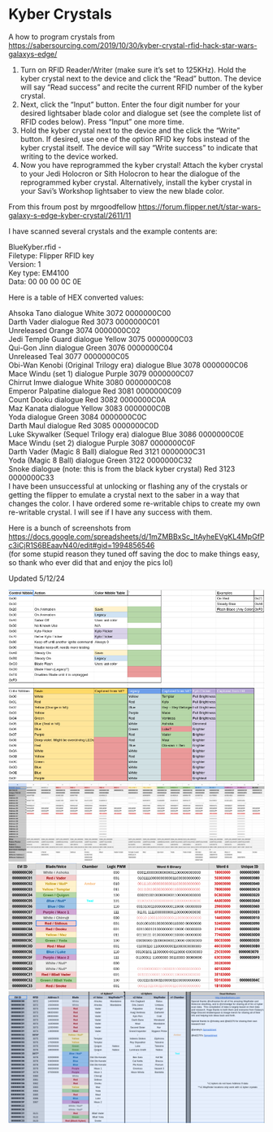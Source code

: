 # Kyber Crystals

A how to program crystals from https://sabersourcing.com/2019/10/30/kyber-crystal-rfid-hack-star-wars-galaxys-edge/  
1. Turn on RFID Reader/Writer (make sure it’s set to 125KHz). Hold the kyber crystal next to the device and click the “Read” button. The device will say “Read success” and recite the current RFID number of the kyber crystal.
2. Next, click the “Input” button. Enter the four digit number for your desired lightsaber blade color and dialogue set (see the complete list of RFID codes below). Press “Input” one more time.
3. Hold the kyber crystal next to the device and the click the “Write” button. If desired, use one of the option RFID key fobs instead of the kyber crystal itself. The device will say “Write success” to indicate that writing to the device worked.
4. Now you have reprogrammed the kyber crystal! Attach the kyber crystal to your Jedi Holocron or Sith Holocron to hear the dialogue of the reprogrammed kyber crystal. Alternatively, install the kyber crystal in your Savi’s Workshop lightsaber to view the new blade color.

From this froum post by mrgoodfellow https://forum.flipper.net/t/star-wars-galaxy-s-edge-kyber-crystal/2611/11

I have scanned several crystals and the example contents are:

BlueKyber.rfid -  
Filetype: Flipper RFID key  
Version: 1  
Key type: EM4100  
Data: 00 00 00 0C 0E  

Here is a table of HEX converted values:

Ahsoka Tano dialogue	White	3072	0000000C00  
Darth Vader dialogue	Red	3073	0000000C01  
Unreleased	Orange	3074	0000000C02  
Jedi Temple Guard dialogue	Yellow	3075	0000000C03  
Qui-Gon Jinn dialogue	Green	3076	0000000C04  
Unreleased	Teal	3077	0000000C05  
Obi-Wan Kenobi (Original Trilogy era) dialogue	Blue	3078	0000000C06  
Mace Windu (set 1) dialogue	Purple	3079	0000000C07  
Chirrut Imwe dialogue	White	3080	0000000C08  
Emperor Palpatine dialogue	Red	3081	0000000C09  
Count Dooku dialogue	Red	3082	0000000C0A  
Maz Kanata dialogue	Yellow	3083	0000000C0B  
Yoda dialogue	Green	3084	0000000C0C  
Darth Maul dialogue	Red	3085	0000000C0D  
Luke Skywalker (Sequel Trilogy era) dialogue	Blue	3086	0000000C0E  
Mace Windu (set 2) dialogue	Purple	3087	0000000C0F  
Darth Vader (Magic 8 Ball) dialogue	Red	3121	0000000C31  
Yoda (Magic 8 Ball) dialogue	Green	3122	0000000C32  
Snoke dialogue (note: this is from the black kyber crystal)	Red	3123	0000000C33  
I have been unsuccessful at unlocking or flashing any of the crystals or getting the flipper to emulate a crystal next to the saber in a way that changes the color. I have ordered some re-writable chips to create my own re-writable crystal. I will see if I have any success with them.

Here is a bunch of screenshots from https://docs.google.com/spreadsheets/d/1mZMBBxSc_ltAyheEVgKL4MpGfPc3iCjR1S6BEaavN40/edit#gid=1994856546  
(for some stupid reason they tuned off saving the doc to make things easy, so thank who ever did that and enjoy the pics lol)

Updated 5/12/24

![P1](Blade-Commands-KC.png)
![P2](V1-Crystals-KC.png)
![P3](V1-Data-Sorting-KC.png)
![P4](V2-Data-KC.png)
